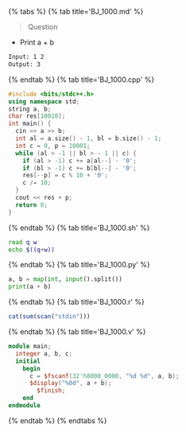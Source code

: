 {% tabs %}
{% tab title='BJ_1000.md' %}

> Question

* Print a + b

```txt
Input: 1 2
Output: 3
```

{% endtab %}
{% tab title='BJ_1000.cpp' %}

```cpp
#include <bits/stdc++.h>
using namespace std;
string a, b;
char res[10010];
int main() {
  cin >> a >> b;
  int al = a.size() - 1, bl = b.size() - 1;
  int c = 0, p = 10001;
  while (al > -1 || bl > - 1 || c) {
    if (al > -1) c += a[al--] - '0';
    if (bl > -1) c += b[bl--] - '0';
    res[--p] = c % 10 + '0';
    c /= 10;
  }
  cout << res + p;
  return 0;
}
```

{% endtab %}
{% tab title='BJ_1000.sh' %}

```sh
read q w
echo $((q+w))
```

{% endtab %}
{% tab title='BJ_1000.py' %}

```py
a, b = map(int, input().split())
print(a + b)
```

{% endtab %}
{% tab title='BJ_1000.r' %}

```r
cat(sum(scan("stdin")))
```

{% endtab %}
{% tab title='BJ_1000.v' %}

```v
module main;
  integer a, b, c;
  initial
    begin
      c = $fscanf(32'h8000_0000, "%d %d", a, b);
      $display("%0d", a + b);
        $finish;
    end
endmodule
```

{% endtab %}
{% endtabs %}
